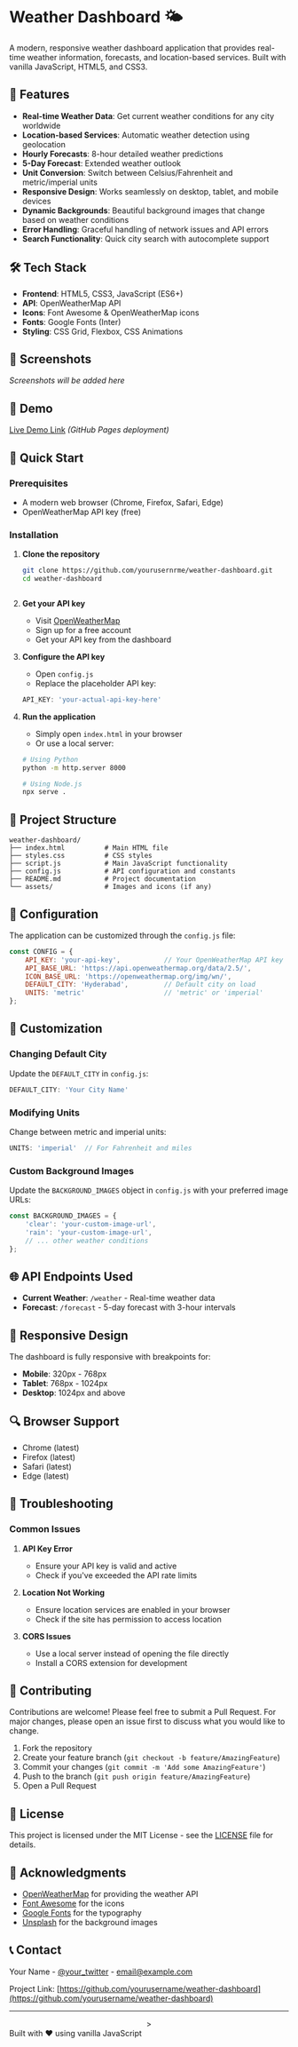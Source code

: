 # Weather Dashboard 🌤️

A modern, responsive weather dashboard application that provides real-time weather information, forecasts, and location-based services. Built with vanilla JavaScript, HTML5, and CSS3.

## 🚀 Features

- **Real-time Weather Data**: Get current weather conditions for any city worldwide
- **Location-based Services**: Automatic weather detection using geolocation
- **Hourly Forecasts**: 8-hour detailed weather predictions
- **5-Day Forecast**: Extended weather outlook
- **Unit Conversion**: Switch between Celsius/Fahrenheit and metric/imperial units
- **Responsive Design**: Works seamlessly on desktop, tablet, and mobile devices
- **Dynamic Backgrounds**: Beautiful background images that change based on weather conditions
- **Error Handling**: Graceful handling of network issues and API errors
- **Search Functionality**: Quick city search with autocomplete support

## 🛠️ Tech Stack

- **Frontend**: HTML5, CSS3, JavaScript (ES6+)
- **API**: OpenWeatherMap API
- **Icons**: Font Awesome & OpenWeatherMap icons
- **Fonts**: Google Fonts (Inter)
- **Styling**: CSS Grid, Flexbox, CSS Animations

## 📸 Screenshots

*Screenshots will be added here*

## 🎯 Demo

[Live Demo Link](https://gopal1234561.github.io/Weather_Dashboard/) *(GitHub Pages deployment)*

## 🚀 Quick Start


### Prerequisites

- A modern web browser (Chrome, Firefox, Safari, Edge)
- OpenWeatherMap API key (free)

### Installation

1. **Clone the repository**
   ```bash
   git clone https://github.com/yourusernrme/weather-dashboard.git
   cd weather-dashboard
   ```
   ```

2. **Get your API key**
   - Visit [OpenWeatherMap](https://openweathermap.org/api)
   - Sign up for a free account
   - Get your API key from the dashboard

3. **Configure the API key**
   - Open `config.js`
   - Replace the placeholder API key:
   ```javascript
   API_KEY: 'your-actual-api-key-here'
   ```

4. **Run the application**
   - Simply open `index.html` in your browser
   - Or use a local server:
   ```bash
   # Using Python
   python -m http.server 8000
   
   # Using Node.js
   npx serve .
   ```

## 📁 Project Structure

```
weather-dashboard/
├── index.html          # Main HTML file
├── styles.css          # CSS styles
├── script.js           # Main JavaScript functionality
├── config.js           # API configuration and constants
├── README.md           # Project documentation
└── assets/             # Images and icons (if any)
```

## 🔧 Configuration

The application can be customized through the `config.js` file:

```javascript
const CONFIG = {
    API_KEY: 'your-api-key',           // Your OpenWeatherMap API key
    API_BASE_URL: 'https://api.openweathermap.org/data/2.5/',
    ICON_BASE_URL: 'https://openweathermap.org/img/wn/',
    DEFAULT_CITY: 'Hyderabad',         // Default city on load
    UNITS: 'metric'                    // 'metric' or 'imperial'
};
```

## 🎨 Customization

### Changing Default City
Update the `DEFAULT_CITY` in `config.js`:
```javascript
DEFAULT_CITY: 'Your City Name'
```

### Modifying Units
Change between metric and imperial units:
```javascript
UNITS: 'imperial'  // For Fahrenheit and miles
```

### Custom Background Images
Update the `BACKGROUND_IMAGES` object in `config.js` with your preferred image URLs:
```javascript
const BACKGROUND_IMAGES = {
    'clear': 'your-custom-image-url',
    'rain': 'your-custom-image-url',
    // ... other weather conditions
};
```

## 🌐 API Endpoints Used

- **Current Weather**: `/weather` - Real-time weather data
- **Forecast**: `/forecast` - 5-day forecast with 3-hour intervals

## 📱 Responsive Design

The dashboard is fully responsive with breakpoints for:
- **Mobile**: 320px - 768px
- **Tablet**: 768px - 1024px
- **Desktop**: 1024px and above

## 🔍 Browser Support

- Chrome (latest)
- Firefox (latest)
- Safari (latest)
- Edge (latest)

## 🐛 Troubleshooting

### Common Issues

1. **API Key Error**
   - Ensure your API key is valid and active
   - Check if you've exceeded the API rate limits

2. **Location Not Working**
   - Ensure location services are enabled in your browser
   - Check if the site has permission to access location

3. **CORS Issues**
   - Use a local server instead of opening the file directly
   - Install a CORS extension for development

## 🤝 Contributing

Contributions are welcome! Please feel free to submit a Pull Request. For major changes, please open an issue first to discuss what you would like to change.

1. Fork the repository
2. Create your feature branch (`git checkout -b feature/AmazingFeature`)
3. Commit your changes (`git commit -m 'Add some AmazingFeature'`)
4. Push to the branch (`git push origin feature/AmazingFeature`)
5. Open a Pull Request

## 📄 License

This project is licensed under the MIT License - see the [LICENSE](LICENSE) file for details.

## 🙏 Acknowledgments

- [OpenWeatherMap](https://openweathermap.org/) for providing the weather API
- [Font Awesome](https://fontawesome.com/) for the icons
- [Google Fonts](https://fonts.google.com/) for the typography
- [Unsplash](https://unsplash.com/) for the background images

## 📞 Contact

Your Name - [@your_twitter](https://twitter.com/your_twitter) - email@example.com

Project Link: [https://github.com/yourusername/weather-dashboard](https://github.com/yourusername/weather-dashboard)

---

<div align="center">>
</div
  <p>Built with ❤️ using vanilla JavaScript</p>
</div>
</div>
